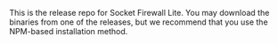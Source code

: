This is the release repo for Socket Firewall Lite. You may download the binaries from one of the
releases, but we recommend that you use the NPM-based installation method.
